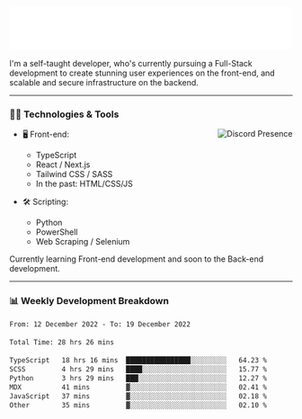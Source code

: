 <img src="assets/wave.svg" alt=":wave:" />

I'm a self-taught developer, who's currently pursuing a Full-Stack development to create stunning user experiences on the front-end, and scalable and secure infrastructure on the backend.

---

### 🧑‍💻 Technologies & Tools

<a href="https://discord.com/users/414304208649453568" target="_blank" rel="nofollow">
   <img src="https://lanyard-profile-readme.vercel.app/api/414304208649453568?idleMessage=Probably%20doing%20something%20else..." alt="Discord Presence" align="right">
</a>

- 🖥️ Front-end:

  - TypeScript
  - React / Next.js
  - Tailwind CSS / SASS
  - In the past: HTML/CSS/JS

- 🛠 Scripting:

  - Python
  - PowerShell
  - Web Scraping / Selenium

Currently learning Front-end development and soon to the Back-end development.

---

### 📊 Weekly Development Breakdown

<!-- ![ccrsxx's GitHub Stats](https://github-readme-stats.vercel.app/api?username=ccrsxx&count_private=true&theme=tokyonight) -->
<!-- ![ccrsxx's Top Langs](https://github-readme-stats.vercel.app/api/top-langs/?username=ccrsxx&hide=lua,java,html&theme=tokyonight) -->

<!--START_SECTION:waka-->

```text
From: 12 December 2022 - To: 19 December 2022

Total Time: 28 hrs 26 mins

TypeScript   18 hrs 16 mins  ████████████████░░░░░░░░░   64.23 %
SCSS         4 hrs 29 mins   ████░░░░░░░░░░░░░░░░░░░░░   15.77 %
Python       3 hrs 29 mins   ███░░░░░░░░░░░░░░░░░░░░░░   12.27 %
MDX          41 mins         ▓░░░░░░░░░░░░░░░░░░░░░░░░   02.41 %
JavaScript   37 mins         ▓░░░░░░░░░░░░░░░░░░░░░░░░   02.18 %
Other        35 mins         ▓░░░░░░░░░░░░░░░░░░░░░░░░   02.10 %
```

<!--END_SECTION:waka-->
